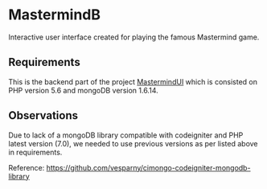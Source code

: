 # MastermindB

Interactive user interface created for playing the famous Mastermind game.

## Requirements
This is the backend part of the project
[MastermindUI](https://github.com/vanderleisilva/mastermind) which is consisted on PHP version 5.6 and mongoDB version 1.6.14.  

## Observations
Due to lack of a mongoDB library compatible with codeigniter and PHP latest version (7.0), we needed to use previous versions as per listed above in requirements.

Reference: https://github.com/vesparny/cimongo-codeigniter-mongodb-library
